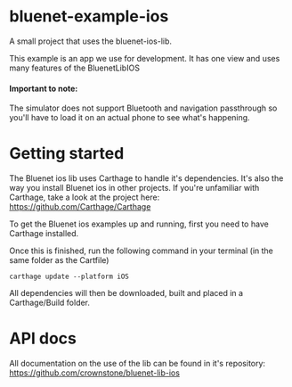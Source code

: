# bluenet-example-ios
A small project that uses the bluenet-ios-lib.

This example is an app we use for development. It has one view and uses many features of the BluenetLibIOS

#### Important to note:
The simulator does not support Bluetooth and navigation passthrough so you'll have to load it on an actual phone to see what's happening.

# Getting started

The Bluenet ios lib uses Carthage to handle it's dependencies. It's also the way you install Bluenet ios in other projects.
If you're unfamiliar with Carthage, take a look at the project here: https://github.com/Carthage/Carthage

To get the Bluenet ios examples up and running, first you need to have Carthage installed.

Once this is finished, run the following command in your terminal (in the same folder as the Cartfile)

```
carthage update --platform iOS
```

All dependencies will then be downloaded, built and placed in a Carthage/Build folder.


# API docs

All documentation on the use of the lib can be found in it's repository:
https://github.com/crownstone/bluenet-lib-ios
